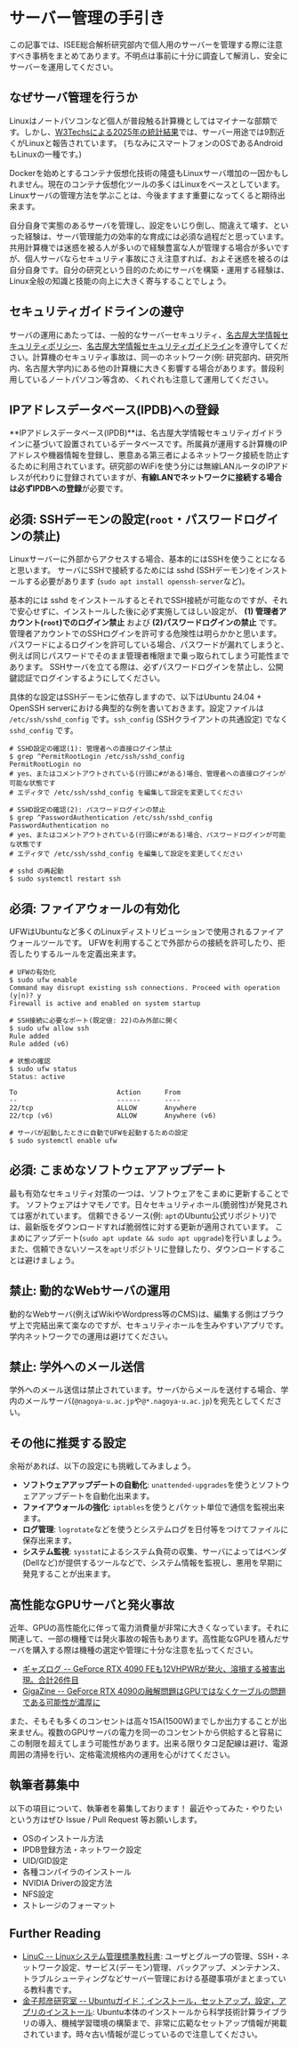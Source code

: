 # サーバー管理の手引き

この記事では、ISEE総合解析研究部内で個人用のサーバーを管理する際に注意すべき事柄をまとめてあります。不明点は事前に十分に調査して解消し、安全にサーバーを運用してください。

## なぜサーバ管理を行うか

Linuxはノートパソコンなど個人が普段触る計算機としてはマイナーな部類です。しかし、[W3Techsによる2025年の統計結果](https://en.wikipedia.org/wiki/Usage_share_of_operating_systems#Public_servers_on_the_Internet)では、サーバー用途では9割近くがLinuxと報告されています。
(ちなみにスマートフォンのOSであるAndroidもLinuxの一種です。)

Dockerを始めとするコンテナ仮想化技術の隆盛もLinuxサーバ増加の一因かもしれません。現在のコンテナ仮想化ツールの多くはLinuxをベースとしています。Linuxサーバの管理方法を学ぶことは、今後ますます重要になってくると期待出来ます。

自分自身で実態のあるサーバを管理し、設定をいじり倒し、間違えて壊す、といった経験は、サーバ管理能力の効率的な育成には必須な過程だと思っています。共用計算機では迷惑を被る人が多いので経験豊富な人が管理する場合が多いですが、個人サーバならセキュリティ事故にさえ注意すれば、およそ迷惑を被るのは自分自身です。自分の研究という目的のためにサーバを構築・運用する経験は、Linux全般の知識と技能の向上に大きく寄与することでしょう。

## セキュリティガイドラインの遵守

サーバの運用にあたっては、一般的なサーバーセキュリティ、[名古屋大学情報セキュリティポリシー](https://icts.nagoya-u.ac.jp/ja/security/policy.html)、[名古屋大学情報セキュリティガイドライン](https://icts.nagoya-u.ac.jp/ja/security/guideline.html)を遵守してください。計算機のセキュリティ事故は、同一のネットワーク(例: 研究部内、研究所内、名古屋大学内)にある他の計算機に大きく影響する場合があります。普段利用しているノートパソコン等含め、くれぐれも注意して運用してください。

## IPアドレスデータベース(IPDB)への登録

**IPアドレスデータベース(IPDB)**は、名古屋大学情報セキュリティガイドラインに基づいて設置されているデータベースです。所属員が運用する計算機のIPアドレスや機器情報を登録し、悪意ある第三者によるネットワーク接続を防止するために利用されています。研究部のWiFiを使う分には無線LANルータのIPアドレスが代わりに登録されていますが、**有線LANでネットワークに接続する場合は必ずIPDBへの登録**が必要です。

## 必須: SSHデーモンの設定(`root`・パスワードログインの禁止)

Linuxサーバーに外部からアクセスする場合、基本的にはSSHを使うことになると思います。
サーバにSSHで接続するためには sshd (SSHデーモン)をインストールする必要があります (`sudo apt install openssh-server`など)。

基本的には sshd をインストールするとそれでSSH接続が可能なのですが、それで安心せずに、インストールした後に必ず実施してほしい設定が、 **(1) 管理者アカウント(`root`)でのログイン禁止** および **(2)パスワードログインの禁止** です。
管理者アカウントでのSSHログインを許可する危険性は明らかかと思います。
パスワードによるログインを許可している場合、パスワードが漏れてしまうと、例えば同じパスワードでそのまま管理者権限まで乗っ取られてしまう可能性まであります。
SSHサーバを立てる際は、必ずパスワードログインを禁止し、公開鍵認証でログインするようにしてください。

具体的な設定はSSHデーモンに依存しますので、以下はUbuntu 24.04 + OpenSSH serverにおける典型的な例を書いておきます。設定ファイルは `/etc/ssh/sshd_config` です。`ssh_config` (SSHクライアントの共通設定) でなく `sshd_config` です。

```shell
# SSHD設定の確認(1): 管理者への直接ログイン禁止
$ grep ^PermitRootLogin /etc/ssh/sshd_config
PermitRootLogin no
# yes、またはコメントアウトされている(行頭に#がある)場合、管理者への直接ログインが可能な状態です
# エディタで /etc/ssh/sshd_config を編集して設定を変更してください

# SSHD設定の確認(2): パスワードログインの禁止
$ grep ^PasswordAuthentication /etc/ssh/sshd_config
PasswordAuthentication no
# yes、またはコメントアウトされている(行頭に#がある)場合、パスワードログインが可能な状態です
# エディタで /etc/ssh/sshd_config を編集して設定を変更してください

# sshd の再起動
$ sudo systemctl restart ssh
```

## 必須: ファイアウォールの有効化

UFWはUbuntuなど多くのLinuxディストリビューションで使用されるファイアウォールツールです。
UFWを利用することで外部からの接続を許可したり、拒否したりするルールを定義出来ます。

```shell
# UFWの有効化
$ sudo ufw enable
Command may disrupt existing ssh connections. Proceed with operation (y|n)? y
Firewall is active and enabled on system startup

# SSH接続に必要なポート(既定値: 22)のみ外部に開く
$ sudo ufw allow ssh
Rule added
Rule added (v6)

# 状態の確認
$ sudo ufw status
Status: active

To                         Action      From
--                         ------      ----
22/tcp                     ALLOW       Anywhere                  
22/tcp (v6)                ALLOW       Anywhere (v6)

# サーバが起動したときに自動でUFWを起動するための設定
$ sudo systemctl enable ufw
```

## 必須: こまめなソフトウェアアップデート

最も有効なセキュリティ対策の一つは、ソフトウェアをこまめに更新することです。
ソフトウェアはナマモノです。日々セキュリティホール(脆弱性)が発見されては塞がれています。
信頼できるソース(例: `apt`のUbuntu公式リポジトリ)では、最新版をダウンロードすれば脆弱性に対する更新が適用されています。
こまめにアップデート(`sudo apt update && sudo apt upgrade`)を行いましょう。
また、信頼できないソースを`apt`リポジトリに登録したり、ダウンロードすることは避けましょう。

## 禁止: 動的なWebサーバの運用

動的なWebサーバ(例えばWikiやWordpress等のCMS)は、編集する側はブラウザ上で完結出来て楽なのですが、セキュリティホールを生みやすいアプリです。学内ネットワークでの運用は避けてください。

## 禁止: 学外へのメール送信

学外へのメール送信は禁止されています。サーバからメールを送付する場合、学内のメールサーバ(`@nagoya-u.ac.jp`や`@*.nagoya-u.ac.jp`)を宛先としてください。

## その他に推奨する設定

余裕があれば、以下の設定にも挑戦してみましょう。

- **ソフトウェアアップデートの自動化**: `unattended-upgrades`を使うとソフトウェアアップデートを自動化出来ます。
- **ファイアウォールの強化**: `iptables`を使うとパケット単位で通信を監視出来ます。
- **ログ管理**: `logrotate`などを使うとシステムログを日付等をつけてファイルに保存出来ます。
- **システム監視**: `sysstat`によるシステム負荷の収集、サーバによってはベンダ(Dellなど)が提供するツールなどで、システム情報を監視し、悪用を早期に発見することが出来ます。

## 高性能なGPUサーバと発火事故

近年、GPUの高性能化に伴って電力消費量が非常に大きくなっています。それに関連して、一部の機種では発火事故の報告もあります。高性能なGPUを積んだサーバを購入する際は機種の選定や管理に十分な注意を払ってください。

- [ギャズログ -- GeForce RTX 4090 FEも12VHPWRが発火、溶損する被害出現。合計26件目](https://gazlog.jp/entry/rtx4090-fe-12vhpwr-burnout/)
- [GigaZine -- GeForce RTX 4090の融解問題はGPUではなくケーブルの問題である可能性が濃厚に](https://gigazine.net/news/20221031-melting-rtx-4090-connector/)

また、そもそも多くのコンセントは高々15A(1500W)までしか出力することが出来ません。複数のGPUサーバの電力を同一のコンセントから供給すると容易にこの制限を超えてしまう可能性があります。出来る限りタコ足配線は避け、電源周囲の清掃を行い、定格電流規格内の運用を心がけてください。

## 執筆者募集中

以下の項目について、執筆者を募集しております！
最近やってみた・やりたいという方はぜひ Issue / Pull Request 等お願いします。

- OSのインストール方法
- IPDB登録方法・ネットワーク設定
- UID/GID設定
- 各種コンパイラのインストール
- NVIDIA Driverの設定方法
- NFS設定
- ストレージのフォーマット

## Further Reading

- [LinuC -- Linuxシステム管理標準教科書](https://linuc.org/textbooks/admin/): ユーザとグループの管理、SSH・ネットワーク設定、サービス(デーモン)管理、バックアップ、メンテナンス、トラブルシューティングなどサーバー管理における基礎事項がまとまっている教科書です。
- [金子邦彦研究室 -- Ubuntuガイド：インストール，セットアップ，設定，アプリのインストール](https://www.kkaneko.jp/tools/server/): Ubuntu本体のインストールから科学技術計算ライブラリの導入、機械学習環境の構築まで、非常に広範なセットアップ情報が掲載されています。時々古い情報が混じっているので注意してください。
